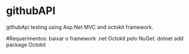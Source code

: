 # githubAPI
githubApi testing using Asp.Net MVC and octokit framework.

#Requerimentos:
baixar o framework .net Octokit pelo NuGet:
dotnet add package Octokit
